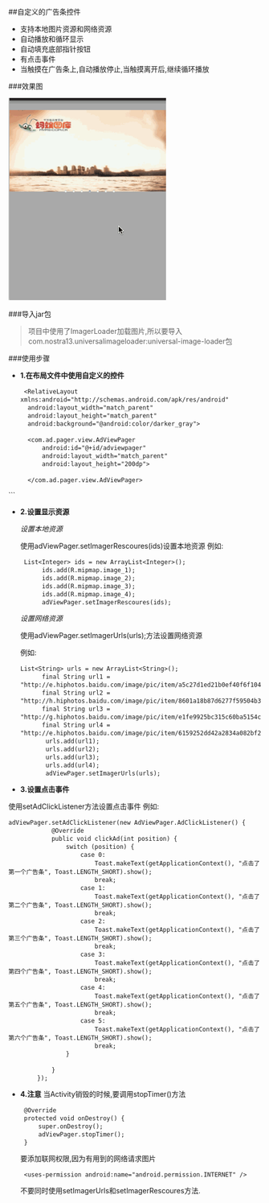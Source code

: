 ##自定义的广告条控件
- 支持本地图片资源和网络资源
- 自动播放和循环显示
- 自动填充底部指针按钮
- 有点击事件
- 当触摸在广告条上,自动播放停止,当触摸离开后,继续循环播放

###效果图

![](https://raw.githubusercontent.com/forwardyzk/adviewpagerdemo/master/src/main/res/drawable/adView.gif)


###导入jar包

>项目中使用了ImagerLoader加载图片,所以要导入com.nostra13.universalimageloader:universal-image-loader包

###使用步骤

- **1.在布局文件中使用自定义的控件**
  ```
   <RelativeLayout xmlns:android="http://schemas.android.com/apk/res/android"
    android:layout_width="match_parent"
    android:layout_height="match_parent"
    android:background="@android:color/darker_gray">

    <com.ad.pager.view.AdViewPager
        android:id="@+id/adviewpager"
        android:layout_width="match_parent"
        android:layout_height="200dp">

    </com.ad.pager.view.AdViewPager>

</RelativeLayout>
```

- **2.设置显示资源**

   *设置本地资源*
   
   使用adViewPager.setImagerRescoures(ids)设置本地资源
   例如:
   
  ```
   List<Integer> ids = new ArrayList<Integer>();
        ids.add(R.mipmap.image_1);
        ids.add(R.mipmap.image_2);
        ids.add(R.mipmap.image_3);
        ids.add(R.mipmap.image_4);
        adViewPager.setImagerRescoures(ids);
  
  ```
  
  *设置网络资源*
  
  使用adViewPager.setImagerUrls(urls);方法设置网络资源
  
  例如:
  ```
  List<String> urls = new ArrayList<String>();
        final String url1 = "http://e.hiphotos.baidu.com/image/pic/item/a5c27d1ed21b0ef40f6f1042dec451da81cb3e22.jpg";
        final String url2 = "http://h.hiphotos.baidu.com/image/pic/item/8601a18b87d6277f59504b3a2b381f30e924fc76.jpg";
        final String url3 = "http://g.hiphotos.baidu.com/image/pic/item/e1fe9925bc315c60ba5154c68eb1cb13485477d6.jpg";
        final String url4 = "http://e.hiphotos.baidu.com/image/pic/item/6159252dd42a2834a082bf2858b5c9ea15cebfe9.jpg";
         urls.add(url1);
         urls.add(url2);
         urls.add(url3);
         urls.add(url4);
         adViewPager.setImagerUrls(urls);
  ```
  
 - **3.设置点击事件**
  
  使用setAdClickListener方法设置点击事件
  例如:
  
  
```
adViewPager.setAdClickListener(new AdViewPager.AdClickListener() {
            @Override
            public void clickAd(int position) {
                switch (position) {
                    case 0:
                        Toast.makeText(getApplicationContext(), "点击了第一个广告条", Toast.LENGTH_SHORT).show();
                        break;
                    case 1:
                        Toast.makeText(getApplicationContext(), "点击了第二个广告条", Toast.LENGTH_SHORT).show();
                        break;
                    case 2:
                        Toast.makeText(getApplicationContext(), "点击了第三个广告条", Toast.LENGTH_SHORT).show();
                        break;
                    case 3:
                        Toast.makeText(getApplicationContext(), "点击了第四个广告条", Toast.LENGTH_SHORT).show();
                        break;
                    case 4:
                        Toast.makeText(getApplicationContext(), "点击了第五个广告条", Toast.LENGTH_SHORT).show();
                        break;
                    case 5:
                        Toast.makeText(getApplicationContext(), "点击了第六个广告条", Toast.LENGTH_SHORT).show();
                        break;
                }

            }
        });
```


- **4.注意**
   当Activity销毁的时候,要调用stopTimer()方法
   
   ```
    @Override
    protected void onDestroy() {
        super.onDestroy();
        adViewPager.stopTimer();
    }
   ```
   
   要添加联网权限,因为有用到的网络请求图片
   
   ```
    <uses-permission android:name="android.permission.INTERNET" />

   ```
   不要同时使用setImagerUrls和setImagerRescoures方法.
  
   

